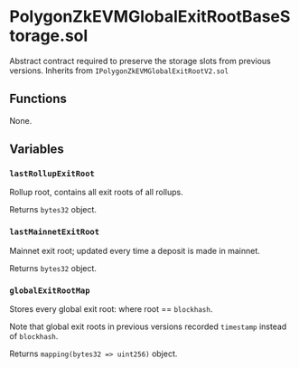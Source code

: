 PolygonZkEVMGlobalExitRootBaseStorage.sol
=========================================

Abstract contract required to preserve the storage slots from previous versions. Inherits from `IPolygonZkEVMGlobalExitRootV2.sol`

Functions
------------------------

None.

Variables
------------------------

### `lastRollupExitRoot`

Rollup root, contains all exit roots of all rollups.

Returns `bytes32` object.

### `lastMainnetExitRoot`

Mainnet exit root; updated every time a deposit is made in mainnet.

Returns `bytes32` object.

### `globalExitRootMap`

Stores every global exit root: where root == `blockhash`.

Note that global exit roots in previous versions recorded `timestamp` instead of `blockhash`.

Returns `mapping(bytes32 => uint256)` object.